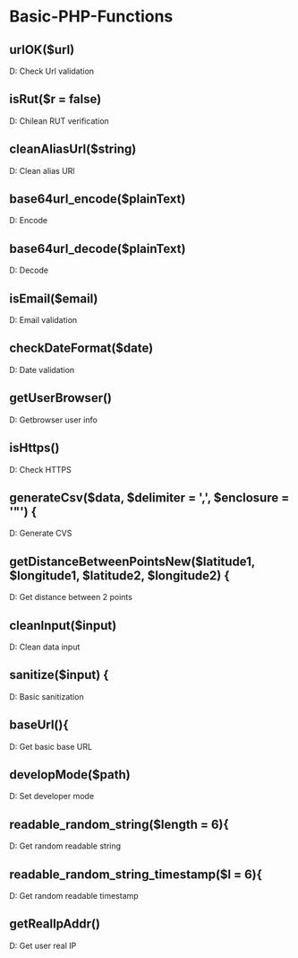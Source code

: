 <h1>Basic-PHP-Functions</h1>
<h2>urlOK($url)</h2>
<p>D: Check Url validation</p>
<h2>isRut($r = false)</h2>
<p>D: Chilean RUT verification</p>
<h2>cleanAliasUrl($string)</h2>
<p>D: Clean alias URl</p>
<h2>base64url_encode($plainText) </h2>
<p>D: Encode</p>
<h2>base64url_decode($plainText) </h2>
<p>D: Decode</p>
<h2>isEmail($email)</h2>
<p>D: Email validation</p>
<h2>checkDateFormat($date)</h2>
<p>D: Date validation</p>
<h2>getUserBrowser()</h2>
<p>D: Getbrowser user info</p>
<h2>isHttps()</h2>
<p>D: Check HTTPS</p>
<h2>generateCsv($data, $delimiter = ',', $enclosure = '"') {</h2>
<p>D: Generate CVS</p>
<h2>getDistanceBetweenPointsNew($latitude1, $longitude1, $latitude2, $longitude2) {</h2>
<p>D: Get distance between 2 points</p>
<h2>cleanInput($input) </h2>
<p>D: Clean data input</p>
<h2>sanitize($input) {</h2>
<p>D: Basic sanitization</p>
<h2>baseUrl(){</h2>
<p>D: Get basic base URL</p>
<h2>developMode($path)</h2>
<p>D: Set developer mode</p>
<h2>readable_random_string($length = 6){</h2>
<p>D: Get random readable string</p>
<h2>readable_random_string_timestamp($l = 6){</h2>
<p>D: Get random readable timestamp</p>
<h2>getRealIpAddr()</h2>
<p>D: Get user real IP</p>